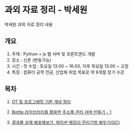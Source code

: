 # 과외 자료 정리 - 박세원
박세원 과외 자료 정리 내용

## 개요
1. 주제 : Python + js 웹 서버 및 프론트엔드 개발
2. 장소 : 신촌 (변동가능)
3. 시간 : 첫 수업 : 토요일 13:00 ~ 16:00, 이후 목요일 13:00 ~ 고정
4. 특징 : 컴퓨터 공학 전공, 산업체 취업 목표로 약 6개월 장기 수강

##  목차
1. [OT 및 프로그래밍 기본 개념 정리](./1회차)

2. [Bottle 라이브러리를 활용한 주소록 관리 서버 만들기 - 1](./2회차)

3. [결과물 실제 배포해보기, 파이썬 메모리 관리기법 배우기(GC)](./2회차)
